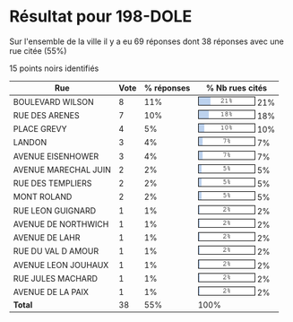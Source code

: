 # Résultat pour 198-DOLE

Sur l'ensemble de la ville il y a eu 69 réponses dont 38 réponses avec une rue citée (55%)

15 points noirs identifiés

| Rue | Vote | % réponses | % Nb rues cités|
|-----|------|------------|----------------|
| BOULEVARD WILSON | 8 | 11% | <img src="../../img/bar_21.gif" />&nbsp;21%|
| RUE DES ARENES | 7 | 10% | <img src="../../img/bar_18.gif" />&nbsp;18%|
| PLACE GREVY | 4 | 5% | <img src="../../img/bar_10.gif" />&nbsp;10%|
| LANDON | 3 | 4% | <img src="../../img/bar_7.gif" />&nbsp;7%|
| AVENUE EISENHOWER | 3 | 4% | <img src="../../img/bar_7.gif" />&nbsp;7%|
| AVENUE MARECHAL JUIN | 2 | 2% | <img src="../../img/bar_5.gif" />&nbsp;5%|
| RUE DES TEMPLIERS | 2 | 2% | <img src="../../img/bar_5.gif" />&nbsp;5%|
| MONT ROLAND | 2 | 2% | <img src="../../img/bar_5.gif" />&nbsp;5%|
| RUE LEON GUIGNARD | 1 | 1% | <img src="../../img/bar_2.gif" />&nbsp;2%|
| AVENUE DE NORTHWICH | 1 | 1% | <img src="../../img/bar_2.gif" />&nbsp;2%|
| AVENUE DE LAHR | 1 | 1% | <img src="../../img/bar_2.gif" />&nbsp;2%|
| RUE DU VAL D AMOUR | 1 | 1% | <img src="../../img/bar_2.gif" />&nbsp;2%|
| AVENUE LEON JOUHAUX | 1 | 1% | <img src="../../img/bar_2.gif" />&nbsp;2%|
| RUE JULES MACHARD | 1 | 1% | <img src="../../img/bar_2.gif" />&nbsp;2%|
| AVENUE DE LA PAIX | 1 | 1% | <img src="../../img/bar_2.gif" />&nbsp;2%|
| **Total** | 38 | 55% | 100%|
